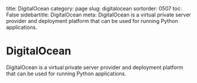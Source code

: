 title: DigitalOcean
category: page
slug: digitalocean
sortorder: 0507
toc: False
sidebartitle: DigitalOcean
meta: DigitalOcean is a virtual private server provider and deployment platform that can be used for running Python applications.


# DigitalOcean
DigitalOcean is a virtual private server provider and deployment 
platform that can be used for running Python applications.

